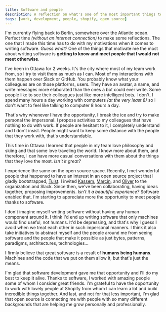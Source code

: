 ```yaml
---
title: Software and people
description: A reflection on what's one of the most important things to me when building software, the people that make it possible.
tags: [work, development, people, shopify, open source]
---
```


I'm currently flying back to Berlin, somewhere over the Atlantic ocean. Perfect time _(without an Internet connection)_ to make some reflections. The one that I made this time has to do with my motivations when it comes to writing software. _Guess what?_ One of the things that motivate me the most about writing software is **getting to know and meet people that I would not meet otherwise**.

I've been in Ottawa for 2 weeks. It's the city where most of my team work from, so I try to visit them as much as I can. Most of my interactions with them happen over Slack or GitHub. You probably know what your colleagues are on those platforms, users. They have an avatar, a name, and write messages more elaborated than the ones a bot could ever write. Some people like to see their colleagues just like more intelligent bots. I don't. I spend many hours a day working with computers _(at the very least 8)_ so I don't want to feel like talking to computer 8 hours a day.

That's why whenever I have the opportunity, I break the ice and try to make personal the impersonal. I propose activities to my colleagues that have nothing to do with work. If people are hesitant to it, I completely understand and I don't insist. People might want to keep some distance with the people that they work with, that's understandable.

This time in Ottawa I learned that people in my team love philosophy and skiing and that some love traveling the world. I know more about them, and therefore, I can have more casual conversations with them about the things that they love the most. _Isn't it great?_

I experience the same on the open source space. Recently, I met wonderful people that happened to have an interest in an open source project that I gladly bootstrapped, [Tuist](https://tuist.io). I invited [Kassem](https://github.com/kwridan), [Marcin](https://github.com/marciniwanicki), and [Oliver](https://github.com/ollieatkinson) to the organization and Slack. Since then, we've been collaborating, having ideas together, proposing improvements. _Isn't it a beautiful experience?_ Software enabled that. I'm starting to appreciate more the opportunity to meet people thanks to software.

I don't imagine myself writing software without having any human component around it. I think I'd end up writing software that only machines would find useful, not humans. It'd be depressing, and that's why I guess I avoid when we treat each other in such impersonal manners. I think it also take initiatives to abstract myself and the people around me from seeing software and the people that make it possible as just bytes, patterns, paradigms, architectures, technologies...

I firmly believe that great software is a result of **humans being humans**. Machines and the code that we put on them allow it, but that's just the means.

I'm glad that software development gave me that opportunity and I'll do my best to keep it alive. Thanks to software, I worked with amazing people some of whom I consider great friends. I'm grateful to have the opportunity to work with lovely people at Shopify from whom I can learn a lot and build incredible things together. And last, and not for that less important, I'm glad that open source is connecting me with people with so many different backgrounds that are helping me grow personally and professionally.
